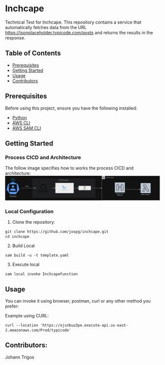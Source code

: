# Inchcape

Technical Test for Inchcape. This repository contains a  service that automatically fetches data from the URL https://jsonplaceholder.typicode.com/posts  and returns the results in the  response. 


## Table of Contents

- [Prerequisites](#prerequisites)
- [Getting Started](#getting-started)
- [Usage](#usage)
- [Contributors](#contributors)

## Prerequisites
Before using this project, ensure you have the following installed:

- [Python](https://www.python.org/)  
- [AWS CLI](https://aws.amazon.com/cli/)  
- [AWS SAM CLI](https://github.com/awslabs/aws-sam-cli)  
## Getting Started

### Process CICD and Architecture

The follow image specifies how to works the process CICD and architecture: 
![Process CICD and Architecture](images/Inchcape-Deploy.drawio.png)

### Local Configuration

1. Clone the repository:
```
git clone https://github.com/joxpg/inchcape.git
cd inchcape
```
2. Build Local
```
sam build -u -t template.yaml
```
3. Execute local
```
sam local invoke InchcapeFunction
```

## Usage

You can invoke it using browser, postman, curl  or any other method you prefer:

Example using CURL:
```
curl --location 'https://ojsnbuu3pe.execute-api.us-east-2.amazonaws.com/Prod/typicode'
```

## Contributors:

Johann Trigos

